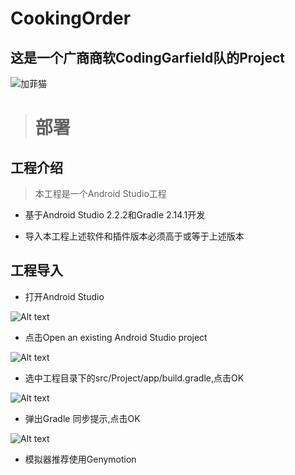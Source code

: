 # CookingOrder
## 这是一个广商商软CodingGarfield队的Project
![加菲猫](http://imgsrc.baidu.com/forum/w%3D580/sign=ffe42b1191cad1c8d0bbfc2f4f3f67c4/35c5fa24b899a90183a2600819950a7b0308f56a.jpg)


> # 部署
## 工程介绍

> 本工程是一个Android Studio工程

+ 基于Android Studio 2.2.2和Gradle 2.14.1开发

+ 导入本工程上述软件和插件版本必须高于或等于上述版本


## 工程导入

+ 打开Android Studio

![Alt text](http://images2015.cnblogs.com/blog/809500/201611/809500-20161123123302315-1132379964.png)

+ 点击Open an existing Android Studio project

![Alt text](http://images2015.cnblogs.com/blog/809500/201611/809500-20161123123446393-551013922.png)

+ 选中工程目录下的src/Project/app/build.gradle,点击OK

![Alt text](http://images2015.cnblogs.com/blog/809500/201611/809500-20161123123538081-811078308.png)

+ 弹出Gradle 同步提示,点击OK

![Alt text](http://images2015.cnblogs.com/blog/809500/201611/809500-20161123123601612-721756483.png)

+ 模拟器推荐使用Genymotion